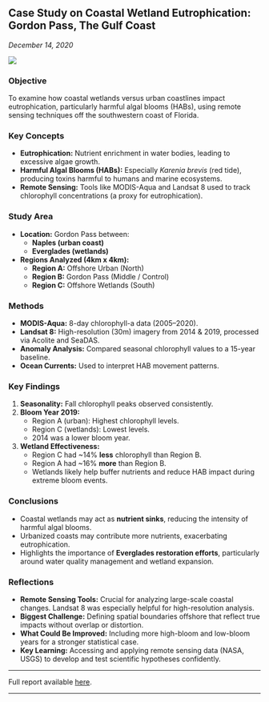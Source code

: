 ## Case Study on Coastal Wetland Eutrophication: Gordon Pass, The Gulf Coast
*December 14, 2020*

![](https://cdn2.picryl.com/photo/2020/07/25/harmful-algal-blooms-are-a-challenging-problem-that-f7f40e-1024.jpg)


### Objective
To examine how coastal wetlands versus urban coastlines impact eutrophication, particularly harmful algal blooms (HABs), using remote sensing techniques off the southwestern coast of Florida.


### Key Concepts

- **Eutrophication:** Nutrient enrichment in water bodies, leading to excessive algae growth.
- **Harmful Algal Blooms (HABs):** Especially *Karenia brevis* (red tide), producing toxins harmful to humans and marine ecosystems.
- **Remote Sensing:** Tools like MODIS-Aqua and Landsat 8 used to track chlorophyll concentrations (a proxy for eutrophication).


### Study Area

- **Location:** Gordon Pass between:
  - **Naples (urban coast)**
  - **Everglades (wetlands)**
- **Regions Analyzed (4km x 4km):**
  - **Region A:** Offshore Urban (North)
  - **Region B:** Gordon Pass (Middle / Control)
  - **Region C:** Offshore Wetlands (South)


### Methods

- **MODIS-Aqua:** 8-day chlorophyll-a data (2005–2020).
- **Landsat 8:** High-resolution (30m) imagery from 2014 & 2019, processed via Acolite and SeaDAS.
- **Anomaly Analysis:** Compared seasonal chlorophyll values to a 15-year baseline.
- **Ocean Currents:** Used to interpret HAB movement patterns.

### Key Findings

1. **Seasonality:** Fall chlorophyll peaks observed consistently.
2. **Bloom Year 2019:**
   - Region A (urban): Highest chlorophyll levels.
   - Region C (wetlands): Lowest levels.
   - 2014 was a lower bloom year.
3. **Wetland Effectiveness:**
   - Region C had ~14% **less** chlorophyll than Region B.
   - Region A had ~16% **more** than Region B.
   - Wetlands likely help buffer nutrients and reduce HAB impact during extreme bloom events.

### Conclusions

- Coastal wetlands may act as **nutrient sinks**, reducing the intensity of harmful algal blooms.
- Urbanized coasts may contribute more nutrients, exacerbating eutrophication.
- Highlights the importance of **Everglades restoration efforts**, particularly around water quality management and wetland expansion.


### Reflections

- **Remote Sensing Tools:** Crucial for analyzing large-scale coastal changes. Landsat 8 was especially helpful for high-resolution analysis.
- **Biggest Challenge:** Defining spatial boundaries offshore that reflect true impacts without overlap or distortion.
- **What Could Be Improved:** Including more high-bloom and low-bloom years for a stronger statistical case.
- **Key Learning:** Accessing and applying remote sensing data (NASA, USGS) to develop and test scientific hypotheses confidently.

---

Full report available [here](pdfs/Coastal_Wetland_Eutrophication.pdf).

---